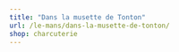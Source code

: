 ```yaml
---
title: "Dans la musette de Tonton"
url: /le-mans/dans-la-musette-de-tonton/
shop: charcuterie
---
```

